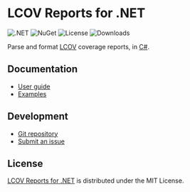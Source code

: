 # LCOV Reports for .NET
![.NET](https://badgen.net/static/.net/%3E%3D8.0/green) ![NuGet](https://badgen.net/nuget/v/Belin.Lcov) ![License](https://badgen.net/static/license/MIT/blue) ![Downloads](https://badgen.net/nuget/dt/Belin.Lcov)

Parse and format [LCOV](https://github.com/linux-test-project/lcov) coverage reports,
in [C#](https://learn.microsoft.com/en-us/dotnet/csharp).

## Documentation
- [User guide](https://github.com/cedx/lcov.net/wiki)
- [Examples](https://github.com/cedx/lcov.net/tree/main/example)

## Development
- [Git repository](https://github.com/cedx/lcov.net)
- [Submit an issue](https://github.com/cedx/lcov.net/issues)

## License
[LCOV Reports for .NET](https://github.com/cedx/lcov.net) is distributed under the MIT License.

